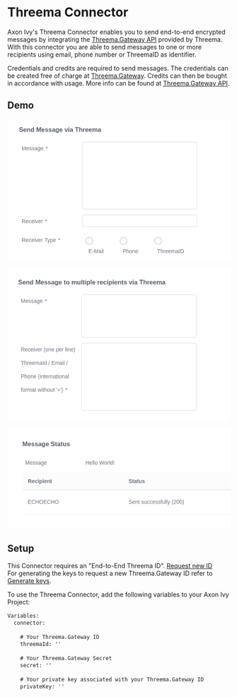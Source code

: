 # Threema Connector
Axon Ivy's Threema Connector enables you to send end-to-end encrypted messages by integrating the [Threema.Gateway API](https://threema.ch/en/gateway) provided by Threema. With this connector you are able to send messages to one or more recipients using email, phone number or ThreemaID as identifier.

Credentials and credits are required to send messages. The credentials can be created free of charge at [Threema.Gateway](https://gateway.threema.ch/en/signup). Credits can then be bought in accordance with usage. More info can be found at [Threema.Gateway API](https://threema.ch/en/gateway).

## Demo
![Send to one recipient](./images/singleMessage.png)

![Send to multiple recipients](./images/multiMessage.png)

![Result screen](./images/resultScreen.png)

## Setup
This Connector requires an "End-to-End Threema ID". [Request new ID](https://gateway.threema.ch/en/id-request)
<br> 
For generating the keys to request a new Threema.Gateway ID refer to [Generate keys](https://gateway.threema.ch/en/developer/howto/create-keys/php).

To use the Threema Connector, add the following variables to your Axon Ivy Project:

```
Variables:
  connector:
   
    # Your Threema.Gateway ID 
    threemaId: ''
    
    # Your Threema.Gateway Secret
    secret: ''
    
    # Your private key associated with your Threema.Gateway ID
    privateKey: ''
```

